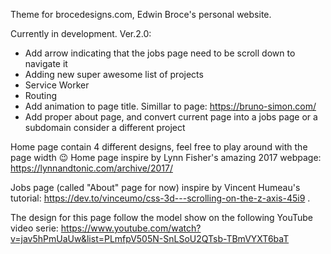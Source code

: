 Theme for brocedesigns.com, Edwin Broce's personal website.

Currently in development. Ver.2.0:

* Add arrow indicating that the jobs page need to be scroll down to navigate it
* Adding new super awesome list of projects
* Service Worker
* Routing
* Add animation to page title. Simillar to page: https://bruno-simon.com/
* Add proper about page, and convert current page into a jobs page or a subdomain consider a different project

Home page contain 4 different designs, feel free to play around with the page width 😉
Home page inspire by Lynn Fisher's amazing 2017 webpage: https://lynnandtonic.com/archive/2017/

Jobs page (called "About" page for now) inspire by Vincent Humeau's tutorial: https://dev.to/vinceumo/css-3d---scrolling-on-the-z-axis-45i9 .

The design for this page follow the model show on the following YouTube video serie: https://www.youtube.com/watch?v=jav5hPmUaUw&list=PLmfpV505N-SnLSoU2QTsb-TBmVYXT6baT
